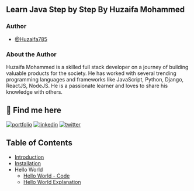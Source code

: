 ## Learn Java Step by Step By Huzaifa Mohammed

### Author

- [@Huzaifa785](https://www.github.com/Huzaifa785)

### About the Author

Huzaifa Mohammed is a skilled full stack developer on a journey of building valuable products for the society. He has worked with several trending programming languages and frameworks like JavaScript, Python, Django, ReactJS, NodeJS. He is a passionate learner and loves to share his knowledge with others.

## 🔗 Find me here

[![portfolio](https://img.shields.io/badge/my_portfolio-000?style=for-the-badge&logo=ko-fi&logoColor=white)](https://md-huzaifa.netlify.app/)
[![linkedin](https://img.shields.io/badge/linkedin-0A66C2?style=for-the-badge&logo=linkedin&logoColor=white)](https://www.linkedin.com/in/precioushuzaifa/)
[![twitter](https://img.shields.io/badge/twitter-1DA1F2?style=for-the-badge&logo=twitter&logoColor=white)](https://twitter.com/PreciousHuzaifa)

## Table of Contents

- [Introduction](https://github.com/Huzaifa785/learn-java/blob/main/Introduction.md)
- [Installation](https://github.com/Huzaifa785/learn-java/blob/main/Installation.md)
- Hello World
  - [Hello World - Code](https://github.com/Huzaifa785/learn-java/blob/main/programs/HelloWorld.java)
  - [Hello World Explanation](https://github.com/Huzaifa785/learn-java/blob/main/program_explanations/HelloWorld.md)
